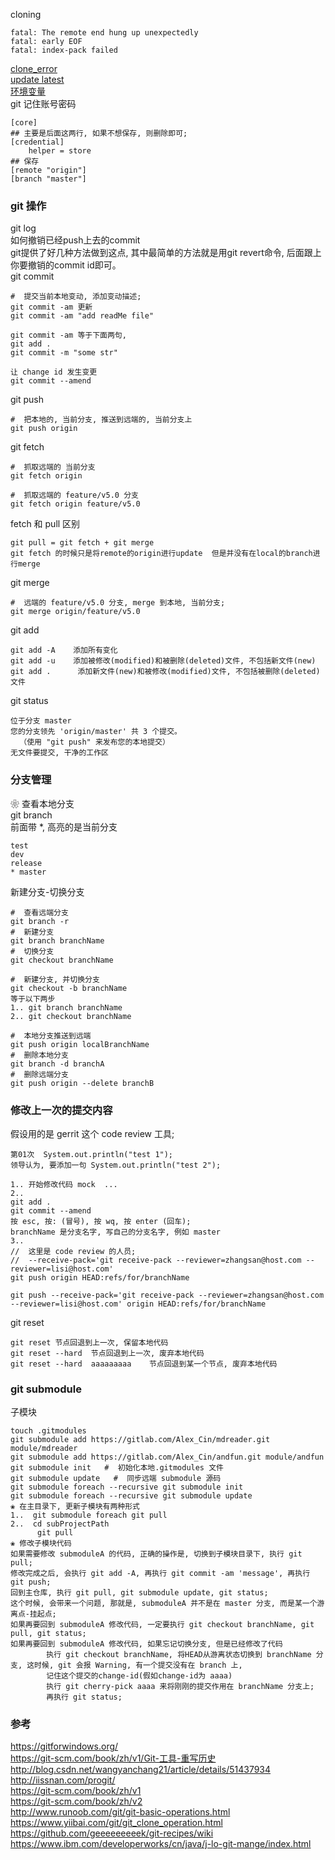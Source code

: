 cloning  
```
fatal: The remote end hung up unexpectedly 
fatal: early EOF 
fatal: index-pack failed
```
[clone_error](library/clone_error_eof.md)  
[update latest](library/update_latest.md)  
[环境变量](library/run_path.md)   
git 记住账号密码  
```
[core]
## 主要是后面这两行, 如果不想保存, 则删除即可;  
[credential]
    helper = store
## 保存  
[remote "origin"]
[branch "master"]
```
### git 操作  
git log  
如何撤销已经push上去的commit    
git提供了好几种方法做到这点, 其中最简单的方法就是用git revert命令, 后面跟上你要撤销的commit id即可。  
git commit  
```
#  提交当前本地变动, 添加变动描述;  
git commit -am 更新  
git commit -am "add readMe file"  

git commit -am 等于下面两句,   
git add .
git commit -m "some str"

让 change id 发生变更  
git commit --amend  

```
git push  
```
#  把本地的, 当前分支, 推送到远端的, 当前分支上  
git push origin  
```

git fetch  
```
#  抓取远端的 当前分支
git fetch origin  

#  抓取远端的 feature/v5.0 分支
git fetch origin feature/v5.0  
```  
fetch 和 pull 区别  
```
git pull = git fetch + git merge  
git fetch 的时候只是将remote的origin进行update  但是并没有在local的branch进行merge  
```
git merge  
```
#  远端的 feature/v5.0 分支, merge 到本地, 当前分支;  
git merge origin/feature/v5.0 
```
git add  
```
git add -A    添加所有变化  
git add -u    添加被修改(modified)和被删除(deleted)文件, 不包括新文件(new)  
git add .      添加新文件(new)和被修改(modified)文件, 不包括被删除(deleted)文件  
```
git status  
```
位于分支 master
您的分支领先 'origin/master' 共 3 个提交。
  （使用 "git push" 来发布您的本地提交）
无文件要提交, 干净的工作区
```
### 分支管理  
❀ 查看本地分支  
git branch  
前面带 *, 高亮的是当前分支  
```
test  
dev  
release  
* master  
```
新建分支-切换分支  
```
#  查看远端分支  
git branch -r  
#  新建分支  
git branch branchName  
#  切换分支  
git checkout branchName  

#  新建分支, 并切换分支    
git checkout -b branchName  
等于以下两步     
1.. git branch branchName
2.. git checkout branchName  

#  本地分支推送到远端  
git push origin localBranchName  
#  删除本地分支  
git branch -d branchA  
#  删除远端分支  
git push origin --delete branchB  
```

### 修改上一次的提交内容  
假设用的是 gerrit 这个 code review 工具;  
```
第01次  System.out.println("test 1");  
领导认为, 要添加一句 System.out.println("test 2");

1.. 开始修改代码 mock  ...
2.. 
git add . 
git commit --amend  
按 esc, 按: (冒号), 按 wq, 按 enter (回车);  
branchName 是分支名字, 写自己的分支名字, 例如 master  
3.. 
//  这里是 code review 的人员;  
//  --receive-pack='git receive-pack --reviewer=zhangsan@host.com --reviewer=lisi@host.com' 
git push origin HEAD:refs/for/branchName  

git push --receive-pack='git receive-pack --reviewer=zhangsan@host.com --reviewer=lisi@host.com' origin HEAD:refs/for/branchName  
```
git reset   
```
git reset 节点回退到上一次, 保留本地代码  
git reset --hard  节点回退到上一次, 废弃本地代码  
git reset --hard  aaaaaaaaa    节点回退到某一个节点, 废弃本地代码  
```
### git submodule  
子模块  
```
touch .gitmodules  
git submodule add https://gitlab.com/Alex_Cin/mdreader.git module/mdreader
git submodule add https://gitlab.com/Alex_Cin/andfun.git module/andfun
git submodule init   #  初始化本地.gitmodules 文件  
git submodule update   #  同步远端 submodule 源码  
git submodule foreach --recursive git submodule init   
git submodule foreach --recursive git submodule update   
❀ 在主目录下, 更新子模块有两种形式  
1..  git submodule foreach git pull  
2..  cd subProjectPath  
      git pull  
❀ 修改子模块代码  
如果需要修改 submoduleA 的代码, 正确的操作是, 切换到子模块目录下, 执行 git pull;  
修改完成之后, 会执行 git add -A, 再执行 git commit -am 'message', 再执行 git push;  
回到主仓库, 执行 git pull, git submodule update, git status;  
这个时候, 会带来一个问题, 那就是, submoduleA 并不是在 master 分支, 而是某一个游离点-挂起点;  
如果再要回到 submoduleA 修改代码, 一定要执行 git checkout branchName, git pull, git status;  
如果再要回到 submoduleA 修改代码, 如果忘记切换分支, 但是已经修改了代码  
        执行 git checkout branchName, 将HEAD从游离状态切换到 branchName 分支, 这时候, git 会报 Warning, 有一个提交没有在 branch 上,   
        记住这个提交的change-id(假如change-id为 aaaa)  
        执行 git cherry-pick aaaa 来将刚刚的提交作用在 branchName 分支上;  
        再执行 git status;  

```
### 参考  
https://gitforwindows.org/  
https://git-scm.com/book/zh/v1/Git-工具-重写历史  
http://blog.csdn.net/wangyanchang21/article/details/51437934  
http://iissnan.com/progit/  
https://git-scm.com/book/zh/v1  
https://git-scm.com/book/zh/v2  
http://www.runoob.com/git/git-basic-operations.html  
https://www.yiibai.com/git/git_clone_operation.html  
https://github.com/geeeeeeeeek/git-recipes/wiki  
https://www.ibm.com/developerworks/cn/java/j-lo-git-mange/index.html  

